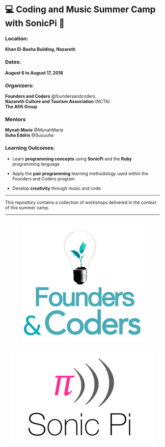 # :computer: Coding and Music Summer Camp with SonicPi :musical_note:

### Location:

**Khan El-Basha Building, Nazareth**

### Dates:

**August 6 to August 17, 2018**

### Organizers:

**Founders and Coders** @foundersandcoders </br>
**Nazareth Culture and Tourism Association** (NCTA)</br>
**The Afifi Group**

### Mentors

**Mynah Marie** @MynahMarie </br>
**Suha Eddris** @Suuuuha

### Learning Outcomes:

* Learn **programming concepts** using **SonicPi** and the **Ruby** programming language

* Apply the **pair programming** learning methodology used within the Founders and Coders program

* Develop **creativity** through music and code


***
This repository contains a collection of workshops delivered in the context of this summer camp.
***

<div align="center">
<img src="images/fac-logo.png?raw=true"/></br>
</div>
<div align="center" style="padding-top:30px">
<img src="images/sonic-pi-logo.png?raw=true"/>
</div>
